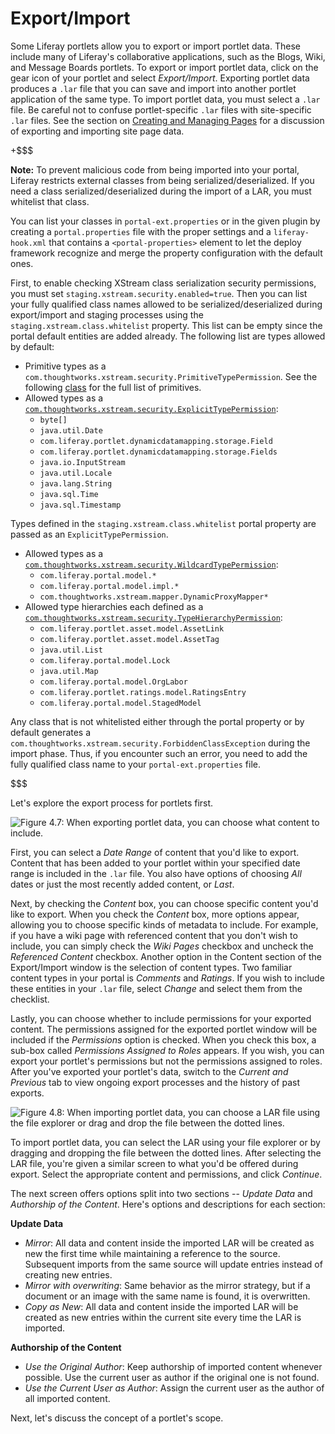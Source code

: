 # Export/Import [](id=export-import)

<!-- This section needs to be tested against the new AlloyUI -->

Some Liferay portlets allow you to export or import portlet data. These include
many of Liferay's collaborative applications, such as the Blogs, Wiki, and
Message Boards portlets. To export or import portlet data, click on the gear
icon of your portlet and select *Export/Import*. Exporting portlet data produces
a `.lar` file that you can save and import into another portlet application of
the same type. To import portlet data, you must select a `.lar` file. Be careful
not to confuse portlet-specific `.lar` files with site-specific `.lar` files.
See the section on [Creating and Managing Pages](discover/portal/-/knowledge_base/6-2/leveraging-liferays-multi-site-capabilities#creating-and-managing-pages) 
for a discussion of exporting and importing site page data. 

+$$$

**Note:** To prevent malicious code from being imported into your portal,
Liferay restricts external classes from being serialized/deserialized. If you
need a class serialized/deserialized during the import of a LAR, you must
whitelist that class. 

You can list your classes in `portal-ext.properties` or in the given plugin by
creating a `portal.properties` file with the proper settings and a
`liferay-hook.xml` that contains a `<portal-properties>` element to let the
deploy framework recognize and merge the property configuration with the default
ones.

First, to enable checking XStream class serialization security permissions, you
must set `staging.xstream.security.enabled=true`. Then you can list your fully
qualified class names allowed to be serialized/deserialized during export/import
and staging processes using the `staging.xstream.class.whitelist` property. This
list can be empty since the portal default entities are added already. The
following list are types allowed by default:

- Primitive types as a
`com.thoughtworks.xstream.security.PrimitiveTypePermission`. See the following
[class](https://github.com/x-stream/xstream/blob/XSTREAM_1_4_7/xstream/src/java/com/thoughtworks/xstream/core/util/Primitives.java)
for the full list of primitives.
- Allowed types as a
[`com.thoughtworks.xstream.security.ExplicitTypePermission`](https://github.com/x-stream/xstream/blob/XSTREAM_1_4_7/xstream/src/java/com/thoughtworks/xstream/security/ExplicitTypePermission.java):
    - `byte[]`
    - `java.util.Date`
    - `com.liferay.portlet.dynamicdatamapping.storage.Field`
    - `com.liferay.portlet.dynamicdatamapping.storage.Fields`
    - `java.io.InputStream`
    - `java.util.Locale`
    - `java.lang.String`
    - `java.sql.Time`
    - `java.sql.Timestamp`
 
Types defined in the `staging.xstream.class.whitelist` portal property are
passed as an `ExplicitTypePermission`.

- Allowed types as a
[`com.thoughtworks.xstream.security.WildcardTypePermission`](https://github.com/x-stream/xstream/blob/XSTREAM_1_4_7/xstream/src/java/com/thoughtworks/xstream/security/WildcardTypePermission.java):
    - `com.liferay.portal.model.*`
    - `com.liferay.portal.model.impl.*`
    - `com.thoughtworks.xstream.mapper.DynamicProxyMapper*`
- Allowed type hierarchies each defined as a
[`com.thoughtworks.xstream.security.TypeHierarchyPermission`](https://github.com/x-stream/xstream/blob/XSTREAM_1_4_7/xstream/src/java/com/thoughtworks/xstream/security/TypeHierarchyPermission.java):
    - `com.liferay.portlet.asset.model.AssetLink`
    - `com.liferay.portlet.asset.model.AssetTag`
    - `java.util.List`
    - `com.liferay.portal.model.Lock`
    - `java.util.Map`
    - `com.liferay.portal.model.OrgLabor`
    - `com.liferay.portlet.ratings.model.RatingsEntry`
    - `com.liferay.portal.model.StagedModel`

Any class that is not whitelisted either through the portal property or by
default generates a `com.thoughtworks.xstream.security.ForbiddenClassException`
during the import phase. Thus, if you encounter such an error, you need to add
the fully qualified class name to your `portal-ext.properties` file.

$$$

Let's explore the export process for portlets first.

![Figure 4.7: When exporting portlet data, you can choose what content to include.](../../images/portlet-export.png)

First, you can select a *Date Range* of content that you'd like to export.
Content that has been added to your portlet within your specified date range is
included in the `.lar` file. You also have options of choosing *All* dates or
just the most recently added content, or *Last*.

Next, by checking the *Content* box, you can choose specific content you'd like
to export. When you check the *Content* box, more options appear, allowing you
to choose specific kinds of metadata to include. For example, if you have a wiki
page with referenced content that you don't wish to include, you can simply
check the *Wiki Pages* checkbox and uncheck the *Referenced Content* checkbox.
Another option in the Content section of the Export/Import window is the
selection of content types. Two familiar content types in your portal is
*Comments* and *Ratings*. If you wish to include these entities in your `.lar`
file, select *Change* and select them from the checklist.

Lastly, you can choose whether to include permissions for your exported content.
The permissions assigned for the exported portlet window will be included if the
*Permissions* option is checked. When you check this box, a sub-box called
*Permissions Assigned to Roles* appears. If you wish, you can export your
portlet's permissions but not the permissions assigned to roles. After you've
exported your portlet's data, switch to the *Current and Previous* tab to view
ongoing export processes and the history of past exports.

![Figure 4.8: When importing portlet data, you can choose a LAR file using the file explorer or drag and drop the file between the dotted lines.](../../images/portlet-import.png)

To import portlet data, you can select the LAR using your file explorer or by
dragging and dropping the file between the dotted lines. After selecting the LAR
file, you're given a similar screen to what you'd be offered during export.
Select the appropriate content and permissions, and click *Continue*.

The next screen offers options split into two sections -- *Update Data* and
*Authorship of the Content*. Here's options and descriptions for each section:

**Update Data**

* *Mirror*: All data and content inside the imported LAR will be created as new
the first time while maintaining a reference to the source. Subsequent imports
from the same source will update entries instead of creating new entries.
* *Mirror with overwriting*: Same behavior as the mirror strategy, but if a
document or an image with the same name is found, it is overwritten.
* *Copy as New*: All data and content inside the imported LAR will be created as
new entries within the current site every time the LAR is imported.

**Authorship of the Content**

* *Use the Original Author*: Keep authorship of imported content whenever
possible. Use the current user as author if the original one is not found.
* *Use the Current User as Author*: Assign the current user as the author of all
imported content.

Next, let's discuss the concept of a portlet's scope.
